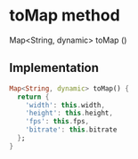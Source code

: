 


# toMap method








Map&lt;String, dynamic> toMap
()








## Implementation

```dart
Map<String, dynamic> toMap() {
  return {
    'width': this.width,
    'height': this.height,
    'fps': this.fps,
    'bitrate': this.bitrate
  };
}
```








